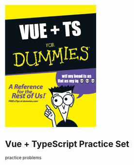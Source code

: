 <img alt="Gravity Assist" align="center" src="https://github.com/sitechtimes/vue-ts-practice/blob/main/public/for_dummies.png" width="300" />

# Vue + TypeScript Practice Set

practice problems
